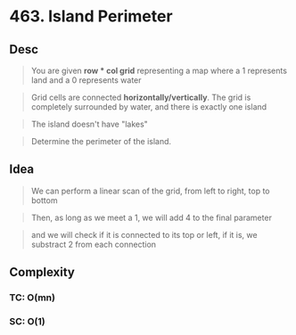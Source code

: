 # 463. Island Perimeter

## Desc

> You are given **row * col grid** representing a map where a 1 represents land and a 0 represents water

> Grid cells are connected **horizontally/vertically**. The grid is completely surrounded by water, and there is exactly one island

> The island doesn't have "lakes"

> Determine the perimeter of the island.

## Idea

> We can perform a linear scan of the grid, from left to right, top to bottom

> Then, as long as we meet a 1, we will add 4 to the final parameter

> and we will check if it is connected to its top or left, if it is, we substract 2 from each connection

## Complexity

### TC: O(mn)

### SC: O(1)
